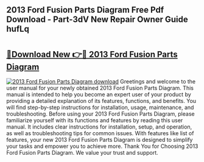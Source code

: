 ## 2013 Ford Fusion Parts Diagram Free Pdf Download - Part-3dV New Repair Owner Guide hufLq

# <h2><a href="http://dfm6if.blite.top/?on=2013+Ford+Fusion+Parts+Diagram">🔗Download New 👉🔴 2013 Ford Fusion Parts Diagram</a></h2>

[![2013 Ford Fusion Parts Diagram download](https://i.imgur.com/lujVjoI.png)](http://dfm6if.blite.top/?on=2013+Ford+Fusion+Parts+Diagram)
Greetings and welcome to the user manual for your newly obtained 2013 Ford Fusion Parts Diagram. This manual is intended to help you become an expert user of your product by providing a detailed explanation of its features, functions, and benefits. You will find step-by-step instructions for installation, usage, maintenance, and troubleshooting. Before using your 2013 Ford Fusion Parts Diagram, please familiarize yourself with its functions and features by reading this user manual. It includes clear instructions for installation, setup, and operation, as well as troubleshooting tips for common issues. With features like list of features, your new 2013 Ford Fusion Parts Diagram is designed to simplify your tasks and empower you to achieve more. Thank You for Choosing 2013 Ford Fusion Parts Diagram. We value your trust and support.
